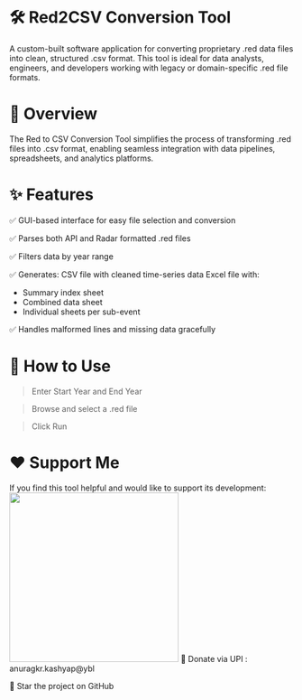# 🛠️ Red2CSV Conversion Tool
A custom-built software application for converting proprietary .red data files into clean, structured .csv format. 
This tool is ideal for data analysts, engineers, and developers working with legacy or domain-specific .red file formats.

# 📌 Overview
The Red to CSV Conversion Tool simplifies the process of transforming .red files into .csv format, enabling seamless integration with data pipelines, spreadsheets, and analytics platforms.

# ✨ Features
✅ GUI-based interface for easy file selection and conversion

✅ Parses both API and Radar formatted .red files

✅ Filters data by year range

✅ Generates:
CSV file with cleaned time-series data
Excel file with:
* Summary index sheet
* Combined data sheet
* Individual sheets per sub-event

✅ Handles malformed lines and missing data gracefully

# 🚀 How to Use
> Enter Start Year and End Year

> Browse and select a .red file

> Click Run

# ❤️ Support Me
If you find this tool helpful and would like to support its development:
<img src="https://github.com/user-attachments/assets/9e6e0890-4f4a-4e42-9726-9e655ba70728" width="300" />
💸 Donate via UPI : anuragkr.kashyap@ybl

🌟 Star the project on GitHub
